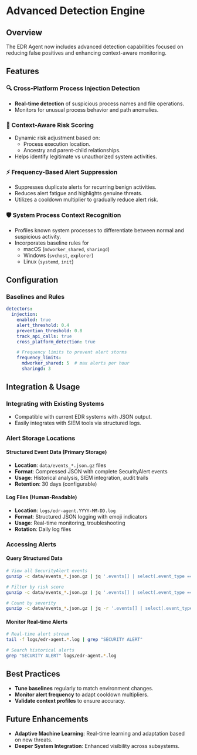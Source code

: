 # Advanced Detection Engine

## Overview

The EDR Agent now includes advanced detection capabilities focused on reducing false positives and enhancing context-aware monitoring.

## Features

### 🔍 Cross-Platform Process Injection Detection
- **Real-time detection** of suspicious process names and file operations.
- Monitors for unusual process behavior and path anomalies.

### 🧠 Context-Aware Risk Scoring
- Dynamic risk adjustment based on:
  - Process execution location.
  - Ancestry and parent-child relationships.
- Helps identify legitimate vs unauthorized system activities.

### ⚡ Frequency-Based Alert Suppression
- Suppresses duplicate alerts for recurring benign activities.
- Reduces alert fatigue and highlights genuine threats.
- Utilizes a cooldown multiplier to gradually reduce alert risk.

### 🛡️ System Process Context Recognition
- Profiles known system processes to differentiate between normal and suspicious activity.
- Incorporates baseline rules for 
  - macOS (`mdworker_shared`, `sharingd`)
  - Windows (`svchost`, `explorer`)
  - Linux (`systemd`, `init`)

## Configuration

### Baselines and Rules
```yaml
detectors:
  injection:
    enabled: true
    alert_threshold: 0.4
    prevention_threshold: 0.8
    track_api_calls: true
    cross_platform_detection: true

    # Frequency limits to prevent alert storms
    frequency_limits:
      mdworker_shared: 5  # max alerts per hour
      sharingd: 3
```

## Integration & Usage

### Integrating with Existing Systems
- Compatible with current EDR systems with JSON output.
- Easily integrates with SIEM tools via structured logs.

### Alert Storage Locations

#### Structured Event Data (Primary Storage)
- **Location**: `data/events_*.json.gz` files
- **Format**: Compressed JSON with complete SecurityAlert events
- **Usage**: Historical analysis, SIEM integration, audit trails
- **Retention**: 30 days (configurable)

#### Log Files (Human-Readable)
- **Location**: `logs/edr-agent.YYYY-MM-DD.log`
- **Format**: Structured JSON logging with emoji indicators
- **Usage**: Real-time monitoring, troubleshooting
- **Rotation**: Daily log files

### Accessing Alerts

#### Query Structured Data
```bash
# View all SecurityAlert events
gunzip -c data/events_*.json.gz | jq '.events[] | select(.event_type == "SecurityAlert")'

# Filter by risk score
gunzip -c data/events_*.json.gz | jq '.events[] | select(.event_type == "SecurityAlert" and (.metadata.risk_score | tonumber) > 0.5)'

# Count by severity
gunzip -c data/events_*.json.gz | jq -r '.events[] | select(.event_type == "SecurityAlert") | .metadata.severity' | sort | uniq -c
```

#### Monitor Real-time Alerts
```bash
# Real-time alert stream
tail -f logs/edr-agent.*.log | grep "SECURITY ALERT"

# Search historical alerts
grep "SECURITY ALERT" logs/edr-agent.*.log
```

## Best Practices

- **Tune baselines** regularly to match environment changes.
- **Monitor alert frequency** to adapt cooldown multipliers.
- **Validate context profiles** to ensure accuracy.

## Future Enhancements

- **Adaptive Machine Learning**: Real-time learning and adaptation based on new threats.
- **Deeper System Integration**: Enhanced visibility across subsystems.


